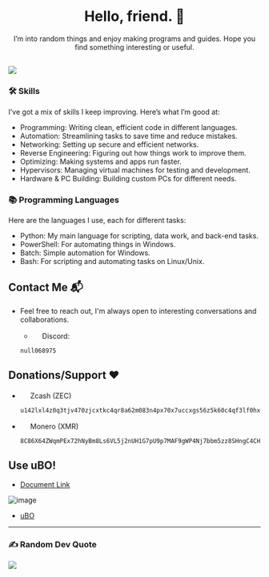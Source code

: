 <h1 align="center">Hello, friend. 👋</h1>

<p align="center">
  I’m into random things and enjoy making programs and guides. Hope you find something interesting or useful.
</p>

[![](https://visitcount.itsvg.in/api?id=Scrut1ny&icon=0&color=0)](https://visitcount.itsvg.in)
---

### 🛠️ Skills
I’ve got a mix of skills I keep improving. Here’s what I’m good at:

- Programming: Writing clean, efficient code in different languages.
- Automation: Streamlining tasks to save time and reduce mistakes.
- Networking: Setting up secure and efficient networks.
- Reverse Engineering: Figuring out how things work to improve them.
- Optimizing: Making systems and apps run faster.
- Hypervisors: Managing virtual machines for testing and development.
- Hardware & PC Building: Building custom PCs for different needs.

### 📚 Programming Languages
Here are the languages I use, each for different tasks:

- Python: My main language for scripting, data work, and back-end tasks.
- PowerShell: For automating things in Windows.
- Batch: Simple automation for Windows.
- Bash: For scripting and automating tasks on Linux/Unix.

## Contact Me 📬
  * Feel free to reach out, I'm always open to interesting conversations and collaborations.

    * <img src="https://external-content.duckduckgo.com/ip3/discord.com.ico" width="16" height="16">  Discord:
    ```
    null068975
    ```

## Donations/Support ❤️
  * <img src="https://external-content.duckduckgo.com/ip3/z.cash.ico" width="16" height="16">  Zcash (ZEC)
    ```
    u142lxl4z0q3tjv470zjcxtkc4qr8a62m083n4px70x7uccxgs56z5k60c4qf3lf0hxm67e0emyqzaafcnqv8afyjr2jj2vppl8qtf4f8wljxqwumn3eswcxc99e8mzsfclh4a76wtwylvhys2sqqqjaq37puj64zkp5l2zhhytnrn98v3wjdkegjwzd697s8vtxw5se20x3rzux9tev3
    ```
  * <img src="https://external-content.duckduckgo.com/ip3/www.getmonero.org.ico" width="16" height="16">  Monero (XMR)
    ```
    8C86X64ZWqmPEx72hNyBm8Ls6VL5j2nUH1G7pU9p7MAF9gWP4Nj7bbm5zz8SHngC4CHArmKY4BdVnKcoDH6dT8mw7kL2u9S
    ```

## Use uBO!
- [Document Link](https://www.ic3.gov/Media/Y2022/PSA221221)

![image](https://github.com/Scrut1ny/Scrut1ny/assets/53458032/508e97fa-7470-40fb-a335-a7e0a69c6b4a)

- [uBO](https://ublockorigin.com/)

---
### ✍️ Random Dev Quote
![](https://quotes-github-readme.vercel.app/api?type=horizontal&theme=radical)
